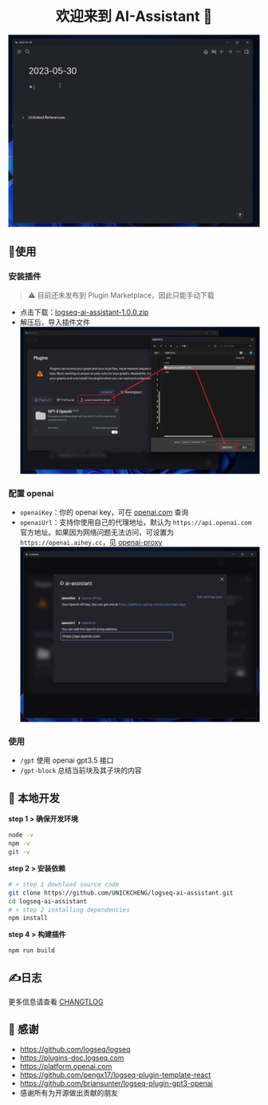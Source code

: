 <h1 align="center">欢迎来到 AI-Assistant 👋</h1>

![](assets/ai-assistant.gif)

## 🎉使用

### 安装插件

> ⚠️ 目前还未发布到 Plugin Marketplace，因此只能手动下载

- 点击下载：[logseq-ai-assistant-1.0.0.zip](https://github.com/UNICKCHENG/logseq-ai-assistant/releases/download/v1.0.0/logseq-ai-assistant-1.0.0.zip)
- 解压后，导入插件文件
![](assets/ai-assiatnt-plugin-install.png)

### 配置 openai

- `openaiKey`：你的 openai key，可在 [openai.com](https://platform.openai.com/account/api-keys) 查询
- `openaiUrl`：支持你使用自己的代理地址，默认为 `https://api.openai.com` 官方地址。如果因为网络问题无法访问，可设置为 `https://openai.aihey.cc`，见 [openai-proxy](https://github.com/UNICKCHENG/openai-proxy)
![](assets/ai-assistant-plugin-settings.png)

### 使用

- `/gpt` 使用 openai gpt3.5 接口
- `/gpt-block` 总结当前块及其子块的内容


## 🚀 本地开发

**step 1 > 确保开发环境**

```bash
node -v
npm -v
git -v
```

**step 2 > 安装依赖**

```bash
# > step 1 download source code
git clone https://github.com/UNICKCHENG/logseq-ai-assistant.git
cd logseq-ai-assistant
# > step 2 installing dependencies
npm install
```

**step 4 > 构建插件**

```bash
npm run build
```


## ✍️日志

更多信息请查看 [CHANGTLOG](CHANGELOG.md)

## 💖 感谢

- https://github.com/logseq/logseq
- https://plugins-doc.logseq.com
- https://platform.openai.com
- https://github.com/pengx17/logseq-plugin-template-react
- https://github.com/briansunter/logseq-plugin-gpt3-openai
- 感谢所有为开源做出贡献的朋友